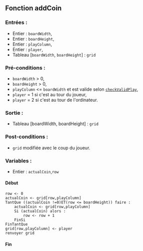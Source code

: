 ## Fonction addCoin

### Entrées :
- Entier : `boardWidth`,
- Entier : `boardHeight`,
- Entier : `playColumn`,
- Entier : `player`,
- Tableau [`boardWidth`, `boardHeight`] : `grid`

### Pré-conditions :
- `boardWidth` > 0,
- `boardHeight` > 0,
- `playColumn` <= `boardWidth` et est valide selon [`checkValidPlay`](./checkValidPlay.md),
- `player` = 1 si c'est au tour du joueur,
- `player` = 2 si c'est au tour de l'ordinateur.

### Sortie :
- Tableau [boardWidth, boardHeight] : `grid` 

### Post-conditions :
- `grid` modifiée avec le coup du joueur.

### Variables :
- Entier : `actualCoin`,`row`

#### Début
	row <- 0
	actualCoin <- grid[row,playColumn]
	TantQue ((actualCoin !=0)ET(row <= boardHeight)) faire :
		actualCoin <- grid[row,playColumn]
		Si (actualCoin) alors :
			row <- row + 1
		FinSi
	FinTantQue
	grid[row,playColumn] <- player
	renvoyer grid

#### Fin
